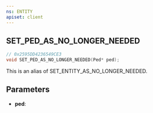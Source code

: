 ```yaml
---
ns: ENTITY
apiset: client
---
```

## SET_PED_AS_NO_LONGER_NEEDED

```c
// 0x2595DD4236549CE3
void SET_PED_AS_NO_LONGER_NEEDED(Ped* ped);
```

This is an alias of SET_ENTITY_AS_NO_LONGER_NEEDED.

## Parameters
* **ped**:



